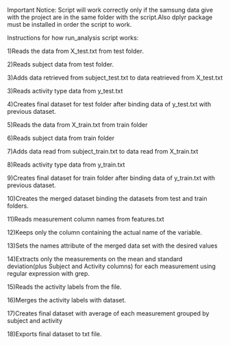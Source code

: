 Important Notice:
Script will work correctly only if the samsung data give with the project are in the same folder with the script.Also dplyr package must be installed in order the script to work.

Instructions for how run_analysis script works:
 
1)Reads the data from X_test.txt from test folder.

2)Reads subject data from test folder.

3)Adds data retrieved from subject_test.txt to data reatrieved from X_test.txt 

3)Reads activity type data from y_test.txt

4)Creates final dataset for test folder after binding data of y_test.txt with previous dataset.

5)Reads the data from X_train.txt from train folder

6)Reads subject data from train folder

7)Adds data read from subject_train.txt to data read from X_train.txt 

8)Reads activity type data from y_train.txt

9)Creates final dataset for train folder after binding data of y_train.txt with previous dataset.

10)Creates the  merged dataset binding the datasets from test and train folders.

11)Reads measurement column names from features.txt

12)Keeps only the column containing the actual name of the variable.

13)Sets the names attribute of the merged data set with the desired values

14)Extracts only the measurements on the mean and standard deviation(plus Subject and Activity columns) for each measurement using regular expression with grep. 

15)Reads the activity labels from the file.

16)Merges the activity labels with dataset.

17)Creates final dataset with average of each measurement grouped by subject and activity

18)Exports final dataset to txt file.
